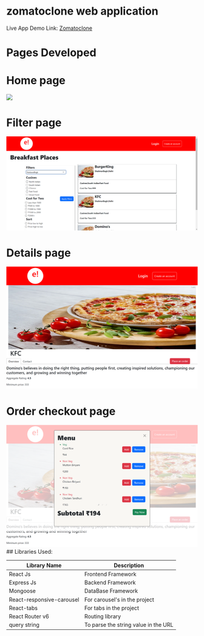 ﻿# zomatoclone web application
Live App Demo Link: [Zomatoclone](https://zomatoclone-fullstack.netlify.app/)<br>
<h1>Pages Developed</h1>

  <h1>Home page</h1>
<img src="Project Images/Home-page.png"/>
  <h1>Filter page</h1>
 <img src="Project Images/Filter-page.png"/>
  <h1>Details page</h1>
  <img src="Project Images/Details-page.png"/>
<h1>Order checkout page</h1>
<img src="Project Images/checkout.png"/>
## Libraries Used:

| Library Name | Description |
| ------------ | ----------- |
| React Js     | Frontend Framework |
| Express Js   | Backend Framework  |
| Mongoose     | DataBase Framework  |
| React-responsive-carousel  | For carousel's in the project |
| React-tabs  | For tabs in the project |
| React Router v6  | Routing library  |
| query string  | To parse the string value in the URL |

